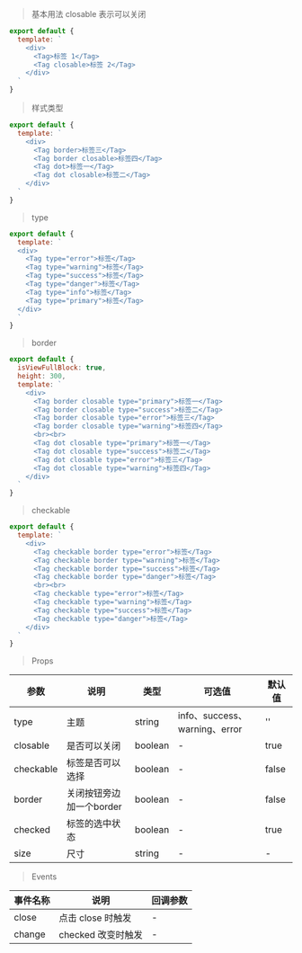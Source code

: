 > 基本用法 closable 表示可以关闭

```js
export default {
  template: `
    <div>
      <Tag>标签 1</Tag>
      <Tag closable>标签 2</Tag>
    </div>
  `
}
```

> 样式类型

```js
export default {
  template: `
    <div>
      <Tag border>标签三</Tag>
      <Tag border closable>标签四</Tag>
      <Tag dot>标签一</Tag>
      <Tag dot closable>标签二</Tag>
    </div>
  `
}
```

> type

```js
export default {
  template: `
  <div>
    <Tag type="error">标签</Tag>
    <Tag type="warning">标签</Tag>
    <Tag type="success">标签</Tag>
    <Tag type="danger">标签</Tag>
    <Tag type="info">标签</Tag>
    <Tag type="primary">标签</Tag>
  </div>
  `
}
```

> border

```js
export default {
  isViewFullBlock: true,
  height: 300,
  template: `
    <div>
      <Tag border closable type="primary">标签一</Tag>
      <Tag border closable type="success">标签二</Tag>
      <Tag border closable type="error">标签三</Tag>
      <Tag border closable type="warning">标签四</Tag>
      <br><br>
      <Tag dot closable type="primary">标签一</Tag>
      <Tag dot closable type="success">标签二</Tag>
      <Tag dot closable type="error">标签三</Tag>
      <Tag dot closable type="warning">标签四</Tag>
    </div>
  `
}
```

> checkable

```js
export default {
  template: `
    <div>
      <Tag checkable border type="error">标签</Tag>
      <Tag checkable border type="warning">标签</Tag>
      <Tag checkable border type="success">标签</Tag>
      <Tag checkable border type="danger">标签</Tag>
      <br><br>
      <Tag checkable type="error">标签</Tag>
      <Tag checkable type="warning">标签</Tag>
      <Tag checkable type="success">标签</Tag>
      <Tag checkable type="danger">标签</Tag>
    </div>
  `
}
```

> Props

参数 | 说明 | 类型 | 可选值 | 默认值
---|---|---|---|---
type | 主题 | string | info、success、warning、error | ''
closable | 是否可以关闭 | boolean | - | true
checkable | 标签是否可以选择 | boolean | - | false
border | 关闭按钮旁边加一个border | boolean | - | false
checked | 标签的选中状态 | boolean | - | true
size | 尺寸 | string | - | -

> Events

事件名称 | 说明 | 回调参数
---|---|---
close | 点击 close 时触发 | -
change | checked 改变时触发 | -
